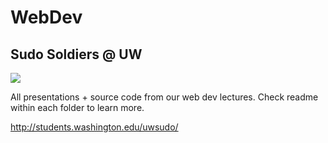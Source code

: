 WebDev
======

## Sudo Soldiers @ UW

![](http://i.imgur.com/RSDogie.png)

All presentations + source code from our web dev lectures. Check readme within each folder to learn more.

http://students.washington.edu/uwsudo/
